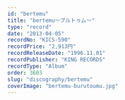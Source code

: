```yaml
---
id: "bertemu"
title: "bertemu～ブルトゥム～"
type: "record"
date: "2013-04-05"
recordNo: "KICS-590"
recordPrice: "2,913円"
recordReleaseDate: "1996.11.01"
recordPublisher: "KING RECORDS"
recordType: "Album"
order: 3603
slug: "discography/bertemu"
coverImage: "bertemu-burutoumu.jpg"
---
```



